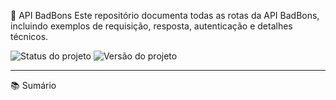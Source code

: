 🚀 API BadBons
Este repositório documenta todas as rotas da API BadBons, incluindo exemplos de requisição, resposta, autenticação e detalhes técnicos.

![Status do projeto](https://camo.githubusercontent.com/92e31ba8defedda019020920514ab8b2542d2b21e0162f088870ebde8171efb0/68747470733a2f2f696d672e736869656c64732e696f2f62616467652f7374617475732d656d253230646573656e766f6c76696d656e746f2d79656c6c6f77) ![Versão do projeto](https://camo.githubusercontent.com/eb2ced8b4e517e1b6b7da52500a052fbf18073b473abb1eb01a6a1a023424b28/68747470733a2f2f696d672e736869656c64732e696f2f62616467652f766572732543332541336f2d312e302e302d626c7565) 

***

📚 Sumário